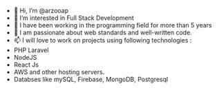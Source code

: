 - 👋 Hi, I’m @arzooap
- 👀 I’m interested in Full Stack Development
- 🌱 I have been working in the programming field for more than 5 years
- 💞️ I am passionate about web standards and well-written code.
- 📫 I will love to work on projects using following technologies :
- PHP Laravel
- NodeJS
- React Js
- AWS and other hosting servers.
- Databses like mySQL, Firebase, MongoDB, Postgresql

<!---
arzooap/arzooap is a ✨ special ✨ repository because its `README.md` (this file) appears on your GitHub profile.
You can click the Preview link to take a look at your changes.
--->
